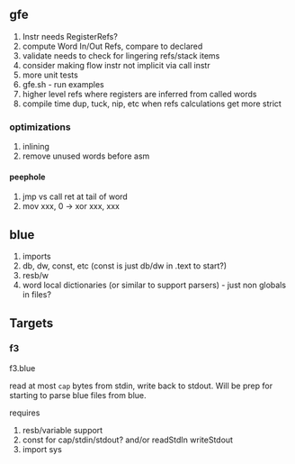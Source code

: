## gfe

1. Instr needs RegisterRefs?
1. compute Word In/Out Refs, compare to declared
1. validate needs to check for lingering refs/stack items
1. consider making flow instr not implicit via call instr
1. more unit tests
1. gfe.sh - run examples
1. higher level refs where registers are inferred from called words
1. compile time dup, tuck, nip, etc when refs calculations get more strict

### optimizations

1. inlining
1. remove unused words before asm

#### peephole

1. jmp vs call ret at tail of word
1. mov xxx, 0 -> xor xxx, xxx

## blue

1. imports
1. db, dw, const, etc (const is just db/dw in .text to start?)
1. resb/w
1. word local dictionaries (or similar to support parsers) - just non globals in files?

## Targets

### f3

f3.blue

read at most `cap` bytes from stdin, write back to stdout. Will be prep for starting 
to parse blue files from blue.

requires

1. resb/variable support
1. const for cap/stdin/stdout? and/or readStdIn writeStdout
1. import sys

